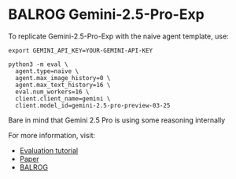 # BALROG Gemini-2.5-Pro-Exp
To replicate Gemini-2.5-Pro-Exp with the naive agent template, use:

```
export GEMINI_API_KEY=YOUR-GEMINI-API-KEY

python3 -m eval \
  agent.type=naive \
  agent.max_image_history=0 \
  agent.max_text_history=16 \
  eval.num_workers=16 \
  client.client_name=gemini \
  client.model_id=gemini-2.5-pro-preview-03-25
```

Bare in mind that Gemini 2.5 Pro is using some reasoning internally

For more information, visit:

- [Evaluation tutorial](https://github.com/balrog-ai/BALROG/blob/main/docs/evaluation.md)
- [Paper](https://arxiv.org/abs/2411.13543)
- [BALROG](https://balrogai.com)